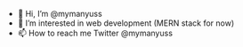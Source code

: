 - 👋 Hi, I’m @mymanyuss
- 👀 I’m interested in web development (MERN stack for now)
- 📫 How to reach me Twitter @mymanyuss

